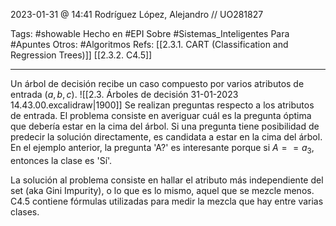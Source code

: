 2023-01-31 @ 14:41
Rodríguez López, Alejandro // UO281827

Tags: 
	#showable
	Hecho en #EPI
	Sobre #Sistemas_Inteligentes 
	Para #Apuntes
	Otros: #Algoritmos
	Refs:
		[[2.3.1. CART (Classification and Regression Trees)]]
		[[2.3.2. C4.5]]
<hr>

Un árbol de decisión recibe un caso compuesto por varios atributos de entrada $(a, b, c)$.
![[2.3. Árboles de decisión 31-01-2023 14.43.00.excalidraw|1900]]
Se realizan preguntas respecto a los atributos de entrada. El problema consiste en averiguar cuál es la pregunta óptima que debería estar en la cima del árbol. Si una pregunta tiene posibilidad de predecir la solución directamente, es candidata a estar en la cima del árbol.
En el ejemplo anterior, la pregunta 'A?' es interesante porque si $A==a_3$, entonces la clase es 'Sí'.

La solución al problema consiste en hallar el atributo más independiente del set (aka Gini Impurity), o lo que es lo mismo, aquel que se mezcle menos. C4.5 contiene fórmulas utilizadas para medir la mezcla que hay entre varias clases.
